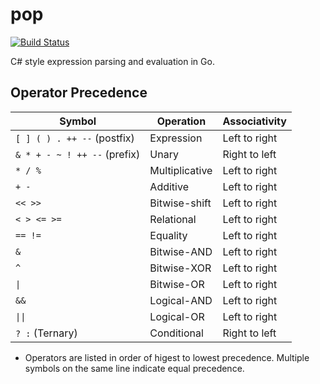 # pop

[![Build Status](https://travis-ci.com/ehotinger/pop.svg?branch=master)](https://travis-ci.com/ehotinger/pop)

C# style expression parsing and evaluation in Go.

## Operator Precedence

|               Symbol                |        Operation        | Associativity |
|-------------------------------------|-------------------------|---------------|
| `[ ] ( ) . ++ --` (postfix)         | Expression              | Left to right |
| `& * + - ~ ! ++ --` (prefix)        | Unary                   | Right to left |
| `* / %`                             | Multiplicative          | Left to right |
| `+ -`                               | Additive                | Left to right |
| `<< >>`                             | Bitwise-shift           | Left to right |
| `< > <= >=`                         | Relational              | Left to right |
| `== !=`                             | Equality                | Left to right |
| `&`                                 | Bitwise-AND             | Left to right |
| `^`                                 | Bitwise-XOR             | Left to right |
| `\|`                                | Bitwise-OR              | Left to right |
| `&&`                                | Logical-AND             | Left to right |
| `\|\|`                               | Logical-OR              | Left to right |
| `? :` (Ternary)                     | Conditional             | Right to left |

- Operators are listed in order of higest to lowest precedence. Multiple symbols on the same line indicate equal precedence.